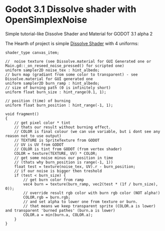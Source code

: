# Godot 3.1 Dissolve shader with OpenSimplexNoise


Simple tutorial-like Dissolve Shader and Material for GODOT 3.1 alpha 2

The Hearth of project is simple [Dissolve Shader](Godot-3.1-Dissolve-shader-with-OpenSimplexNoise/Materials/Dissolve.shader) with 4 uniforms:

```shader
shader_type canvas_item;

//  noise texture (see Dissolve.material for GUI Generated one or Main.gd::_on_reseed_noise_pressed() for scripted one)
uniform sampler2D noise_tex : hint_albedo;
// burn map (gradiant from some color to transparent) - see Dissolve.material for GUI generated one
uniform sampler2D burn_ramp : hint_albedo;
// size of burning path (0 is infinitely short)
uniform float burn_size : hint_range(0.1, 1);

// position (time) of burning
uniform float burn_position : hint_range(-1, 1);

void fragment()
{
	// get pixel color * tint
	// thats our result without burning effect.
	// COLOR is final colour (we can use variable, but i dont see any reason not to use output)
	// TEXTURE is SpriteTexture from GODOT
	// UV is UV from GODOT
	// COLOR is tint from GODOT (from vertex shader)
	COLOR = texture(TEXTURE, UV) * COLOR;
	// get some noise minus our position in time
	// (thats why burn_position is range(-1, 1))
	float test = texture(noise_tex, UV).r - burn_position;
	// if our noise is bigger then treshold
	if (test < burn_size) {
		// get burn color from ramp
		vec4 burn = texture(burn_ramp, vec2(test * (1f / burn_size), 0));
		// override result rgb color with burn rgb color (NOT alpha!)
		COLOR.rgb = burn.rgb;
		// and set alpha to lower one from texture or burn.
		// that means we keep transparent sprite (COLOR.a is lower) and transparent 'burned pathes' (burn.a is lower)
		COLOR.a = min(burn.a, COLOR.a);
	}
}
```
